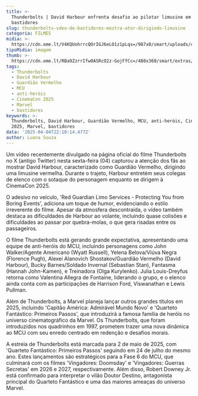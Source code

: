 ```yaml
---
title: >-
  Thunderbolts | David Harbour enfrenta desafio ao pilotar limusine em vídeo de
  bastidores
slug: thunderbolts-vdeo-de-bastidores-mostra-ator-dirigindo-limusine
categoria: FILMES
midia: >-
  https://cdn.ome.lt/V4KQUohrrcQOrIGJ6eLO1z1pLqs=/987x0/smart/uploads/conteudo/fotos/Design_sem_nome_-_2025-04-04T181514.148.png
tipoMidia: imagem
thumb: >-
  https://cdn.ome.lt/RBa9ZzrrIfw0ASRcO2z-GojFfCc=/480x360/smart/extras/conteudos/Design_sem_nome_-_2025-04-04T181514.148.png
tags:
  - Thunderbolts
  - David Harbour
  - Guardião Vermelho
  - MCU
  - anti-heróis
  - CinemaCon 2025
  - Marvel
  - bastidores
keywords: >-
  Thunderbolts, David Harbour, Guardião Vermelho, MCU, anti-heróis, CinemaCon
  2025, Marvel, bastidores
data: '2025-04-04T22:10:14.477Z'
author: Luana Souza
---
```


Um vídeo recentemente divulgado na página oficial do filme Thunderbolts no X (antigo Twitter) nesta sexta-feira (04) capturou a atenção dos fãs ao mostrar David Harbour, caracterizado como Guardião Vermelho, dirigindo uma limusine vermelha. Durante o trajeto, Harbour entretém seus colegas de elenco com o sotaque do personagem enquanto se dirigem à CinemaCon 2025.

O adesivo no veículo, 'Red Guardian Limo Services - Protecting You from Boring Events', adiciona um toque de humor, evidenciando o estilo irreverente do filme. Apesar da atmosfera descontraída, o vídeo também destaca as dificuldades de Harbour ao volante, incluindo quase colisões e dificuldades ao passar por quebra-molas, o que gera risadas entre os passageiros.

O filme Thunderbolts está gerando grande expectativa, apresentando uma equipe de anti-heróis do MCU, incluindo personagens como John Walker/Agente Americano (Wyatt Russell), Yelena Belova/Viúva Negra (Florence Pugh), Alexei Alanovich Shostakov/Guardião Vermelho (David Harbour), Bucky Barnes/Soldado Invernal (Sebastian Stan), Fantasma (Hannah John-Kamen), e Treinadora (Olga Kurylenko). Julia Louis-Dreyfus retorna como Valentina Allegra de Fontaine, liderando o grupo, e o elenco ainda conta com as participações de Harrison Ford, Viswanathan e Lewis Pullman.

Além de Thunderbolts, a Marvel planeja lançar outros grandes títulos em 2025, incluindo 'Capitão América: Admirável Mundo Novo' e 'Quarteto Fantástico: Primeiros Passos', que introduzirá a famosa família de heróis no universo cinematográfico da Marvel. Os Thunderbolts, que foram introduzidos nos quadrinhos em 1997, prometem trazer uma nova dinâmica ao MCU com seu enredo centrado em redenção e desafios morais.

A estreia de Thunderbolts está marcada para 2 de maio de 2025, com 'Quarteto Fantástico: Primeiros Passos' seguindo em 24 de julho do mesmo ano. Estes lançamentos são estratégicos para a Fase 6 do MCU, que culminará com os filmes 'Vingadores: Doomsday' e 'Vingadores: Guerras Secretas' em 2026 e 2027, respectivamente. Além disso, Robert Downey Jr. está confirmado para interpretar o vilão Doutor Destino, antagonista principal do Quarteto Fantástico e uma das maiores ameaças do universo Marvel.
